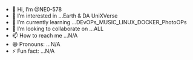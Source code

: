 - 👋 Hi, I’m @NE0-578
- 👀 I’m interested in ...Earth & DA UniXVerse
- 🌱 I’m currently learning ...DEvOPs_MUSIC_LINUX_DOCKER_PhotoOPs
- 💞️ I’m looking to collaborate on ...ALL
- 📫 How to reach me ...N/A
- 😄 Pronouns: ...N/A
- ⚡ Fun fact: ...N/A

<!---
NE0-578/NE0-578 is a ✨ special ✨ repository because its `README.md` (this file) appears on your GitHub profile.
You can click the Preview link to take a look at your changes.
--->
